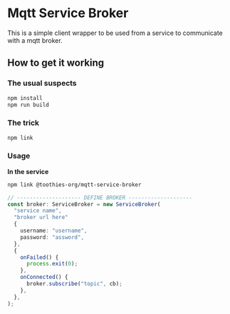 # Mqtt Service Broker

This is a simple client wrapper to be used from a service to communicate with a mqtt broker.

## How to get it working

### The usual suspects

  ```bash
  npm install
  npm run build
  ```

### The trick

  ```bash
  npm link
  ```

### Usage

__In the service__

  ```bash
  npm link @toothies-org/mqtt-service-broker
  ```

  ```typescript
  // -------------------- DEFINE BROKER --------------------
  const broker: ServiceBroker = new ServiceBroker(
    "service name",
    "broker url here"
    {
      username: "username",
      password: "assword",
    },
    {
      onFailed() {
        process.exit(0);
      },
      onConnected() {
        broker.subscribe("topic", cb);
      },
    },
  );
  ```
